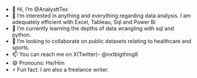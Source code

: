 - 👋 Hi, I’m @AnalysttTex
- 👀 I’m interested in anything and everything regarding data analysis. I am adequately efficient with Excel, Tableau, Sql and Power Bi
- 🌱 I’m currently learning the depths of data wrangling with sql and python.
- 💞️ I’m looking to collaborate on public datasets relating to healthcare and sports.
- 📫 You can reach me on X(Twitter)- @nxtbigthing8
- 😄 Pronouns: He/Him
- ⚡ Fun fact: I am also a freelance writer.

<!---
AnalysttTex/AnalysttTex is a ✨ special ✨ repository because its `README.md` (this file) appears on your GitHub profile.
You can click the Preview link to take a look at your changes.
--->
